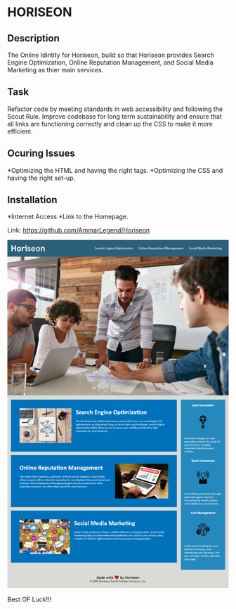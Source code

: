 # **HORISEON**

## Description
The Online Idintity for Horiseon, build so that Horiseon provides Search Engine Optimization, Online Reputation Management, and Social Media Marketing as thier main services.

## Task
Refactor code by meeting standards in web accessibility and following the Scout Rule. Improve codebase for long term sustainability and ensure that all links are functioning correctly and clean up the CSS to make it more efficient.

## Ocuring Issues
*Optimizing the HTML and having the right tags.
*Optimizing the CSS and having the right set-up.

## Installation
*Internet Access
*Link to the Homepage.

Link: https://github.com/AmmarLegend/Horiseon

![Horiseon](./assets/images/screenshot.png)

Best OF Luck!!!
